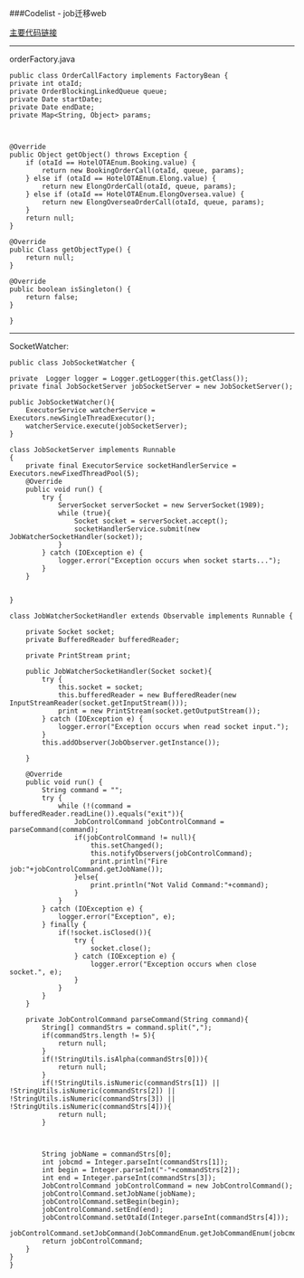 ###Codelist - job迁移web

[主要代码链接](http://code.dianpingoa.com/apple/shop-otahotel-web/tree/master/src/main/java/com/dianping/otahotel/web/tasks/task)

-----------------

orderFactory.java
	
	public class OrderCallFactory implements FactoryBean {
    private int otaId;
    private OrderBlockingLinkedQueue queue;
    private Date startDate;
    private Date endDate;
    private Map<String, Object> params;

    

    @Override
    public Object getObject() throws Exception {
        if (otaId == HotelOTAEnum.Booking.value) {
            return new BookingOrderCall(otaId, queue, params);
        } else if (otaId == HotelOTAEnum.Elong.value) {
            return new ElongOrderCall(otaId, queue, params);
        } else if (otaId == HotelOTAEnum.ElongOversea.value) {
            return new ElongOverseaOrderCall(otaId, queue, params);
        }
        return null;
    }

    @Override
    public Class getObjectType() {
        return null;
    }

    @Override
    public boolean isSingleton() {
        return false;
    }

	}

------------------

SocketWatcher:

	public class JobSocketWatcher {

    private  Logger logger = Logger.getLogger(this.getClass());
    private final JobSocketServer jobSocketServer = new JobSocketServer();

    public JobSocketWatcher(){
        ExecutorService watcherService = Executors.newSingleThreadExecutor();
        watcherService.execute(jobSocketServer);
    }

    class JobSocketServer implements Runnable
    {
        private final ExecutorService socketHandlerService = Executors.newFixedThreadPool(5);
        @Override
        public void run() {
            try {
                ServerSocket serverSocket = new ServerSocket(1989);
                while (true){
                    Socket socket = serverSocket.accept();
                    socketHandlerService.submit(new JobWatcherSocketHandler(socket));
                }
            } catch (IOException e) {
                logger.error("Exception occurs when socket starts...");
            }
        }


    }

    class JobWatcherSocketHandler extends Observable implements Runnable {

        private Socket socket;
        private BufferedReader bufferedReader;

        private PrintStream print;

        public JobWatcherSocketHandler(Socket socket){
            try {
                this.socket = socket;
                this.bufferedReader = new BufferedReader(new InputStreamReader(socket.getInputStream()));
                print = new PrintStream(socket.getOutputStream());
            } catch (IOException e) {
                logger.error("Exception occurs when read socket input.");
            }
            this.addObserver(JobObserver.getInstance());

        }

        @Override
        public void run() {
            String command = "";
            try {
                while (!(command = bufferedReader.readLine()).equals("exit")){
                    JobControlCommand jobControlCommand = parseCommand(command);
                    if(jobControlCommand != null){
                        this.setChanged();
                        this.notifyObservers(jobControlCommand);
                        print.println("Fire job:"+jobControlCommand.getJobName());
                    }else{
                        print.println("Not Valid Command:"+command);
                    }
                }
            } catch (IOException e) {
                logger.error("Exception", e);
            } finally {
                if(!socket.isClosed()){
                    try {
                        socket.close();
                    } catch (IOException e) {
                        logger.error("Exception occurs when close socket.", e);
                    }
                }
            }
        }

        private JobControlCommand parseCommand(String command){
            String[] commandStrs = command.split(",");
            if(commandStrs.length != 5){
                return null;
            }
            if(!StringUtils.isAlpha(commandStrs[0])){
                return null;
            }
            if(!StringUtils.isNumeric(commandStrs[1]) || !StringUtils.isNumeric(commandStrs[2]) || !StringUtils.isNumeric(commandStrs[3]) || !StringUtils.isNumeric(commandStrs[4])){
                return null;
            }



            String jobName = commandStrs[0];
            int jobcmd = Integer.parseInt(commandStrs[1]);
            int begin = Integer.parseInt("-"+commandStrs[2]);
            int end = Integer.parseInt(commandStrs[3]);
            JobControlCommand jobControlCommand = new JobControlCommand();
            jobControlCommand.setJobName(jobName);
            jobControlCommand.setBegin(begin);
            jobControlCommand.setEnd(end);
            jobControlCommand.setOtaId(Integer.parseInt(commandStrs[4]));
            jobControlCommand.setJobCommand(JobCommandEnum.getJobCommandEnum(jobcmd));
            return jobControlCommand;
        }
    }
	}


